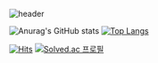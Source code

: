 ![header](https://capsule-render.vercel.app/api?type=waving&color=timeAuto&height=200&section=header&text=kongminseok&fontSize=90)    

<!--GitHub -->
![Anurag's GitHub stats](https://github-readme-stats.vercel.app/api?username=kongminseok&show_icons=true&theme=dracula)
[![Top Langs](https://github-readme-stats.vercel.app/api/top-langs/?username=kongminseok&&theme=dracula)](https://github.com/kongminseok/github-readme-stats)   






[![Hits](https://hits.seeyoufarm.com/api/count/incr/badge.svg?url=https%3A%2F%2Fgithub.com%2Fkongminseok%2Fhit-counter&count_bg=%23000000&title_bg=%23000000&icon=github.svg&icon_color=%23555555&title=GitHub&edge_flat=false)](https://hits.seeyoufarm.com)
[![Solved.ac
프로필](http://mazassumnida.wtf/api/mini/generate_badge?boj=ksjscott)](https://solved.ac/ksjscott)


